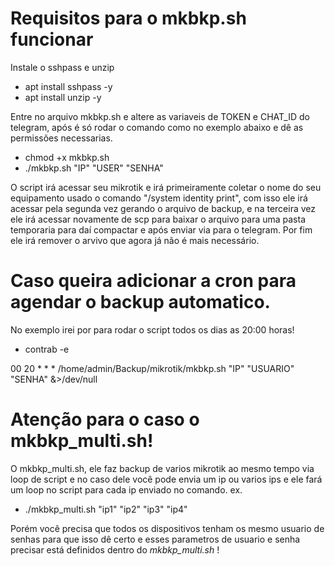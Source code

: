 # Requisitos para o mkbkp.sh funcionar

Instale o sshpass e unzip
* apt install sshpass -y
* apt install unzip -y

Entre no arquivo mkbkp.sh e altere as variaveis de TOKEN e CHAT_ID do telegram, após é só rodar o comando como no exemplo abaixo e dê as permissões necessarias.
* chmod +x mkbkp.sh
* ./mkbkp.sh "IP" "USER" "SENHA"

O script irá acessar seu mikrotik e irá primeiramente coletar o nome do seu equipamento usado o comando "/system identity print", com isso ele irá acessar pela segunda vez gerando o arquivo de backup, e na terceira vez ele irá acessar novamente de scp para baixar o arquivo para uma pasta temporaria para daí compactar e após enviar via para o telegram. Por fim ele irá remover o arvivo que agora já não é mais necessário. 

# Caso queira adicionar a cron para agendar o backup automatico.
No exemplo irei por para rodar o script todos os dias as 20:00 horas!

* contrab -e

00 20 * * *	/home/admin/Backup/mikrotik/mkbkp.sh "IP" "USUARIO" "SENHA" &>/dev/null

# Atenção para o caso o mkbkp_multi.sh!

 O mkbkp_multi.sh, ele faz backup de varios mikrotik ao mesmo tempo via loop de script e no caso dele você pode envia um ip ou varios ips e ele fará um loop no script para cada ip enviado no comando.
 ex.
 * ./mkbkp_multi.sh "ip1" "ip2" "ip3" "ip4" 

Porém você precisa que todos os dispositivos tenham os mesmo usuario de senhas para que isso dê certo e esses parametros de usuario e senha precisar está definidos dentro do *mkbkp_multi.sh* !
